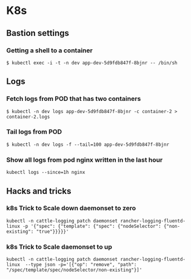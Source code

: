 # K8s

## Bastion settings




### Getting a shell to a container 

```
$ kubectl exec -i -t -n dev app-dev-5d9fdb847f-8bjnr -- /bin/sh
```

## Logs

### Fetch logs from POD that has two containers

```
$ kubectl -n dev logs app-dev-5d9fdb847f-8bjnr -c container-2 > container-2.logs
```

### Tail logs from POD

```
$ kubectl -n dev logs -f --tail=100 app-dev-5d9fdb847f-8bjnr
```

### Show all logs from pod nginx written in the last hour

```
kubectl logs --since=1h nginx
```

## Hacks and tricks

### k8s Trick to Scale down daemonset to zero
```
kubectl -n cattle-logging patch daemonset rancher-logging-fluentd-linux -p '{"spec": {"template": {"spec": {"nodeSelector": {"non-existing": "true"}}}}}'
```

### k8s Trick to Scale daemonset to up

```
kubectl -n cattle-logging patch daemonset rancher-logging-fluentd-linux  --type json -p='[{"op": "remove", "path": "/spec/template/spec/nodeSelector/non-existing"}]'
```
